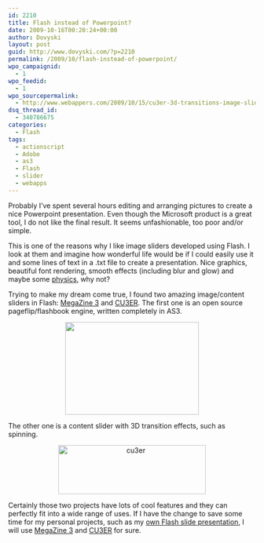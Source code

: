 ```yaml
---
id: 2210
title: Flash instead of Powerpoint?
date: 2009-10-16T00:20:24+00:00
author: Dovyski
layout: post
guid: http://www.dovyski.com/?p=2210
permalink: /2009/10/flash-instead-of-powerpoint/
wpo_campaignid:
  - 1
wpo_feedid:
  - 1
wpo_sourcepermalink:
  - http://www.webappers.com/2009/10/15/cu3er-3d-transitions-image-slider-in-flash/
dsq_thread_id:
  - 340786675
categories:
  - Flash
tags:
  - actionscript
  - Adobe
  - as3
  - Flash
  - slider
  - webapps
---
```

<p style="text-align: left;">
  Probably I&#8217;ve spent several hours editing and arranging pictures to create a nice Powerpoint presentation. Even though the Microsoft product is a great tool, I do not like the final result. It seems unfashionable, too poor and/or simple.
</p>

<p style="text-align: left;">
  This is one of the reasons why I like image sliders developed using Flash. I look at them and imagine how wonderful life would be if I could easily use it and some lines of text in a .txt file to create a presentation. Nice graphics, beautiful font rendering, smooth effects (including blur and glow) and maybe some <a href="http://box2dflash.sourceforge.net/" target="_blank">physics</a>, why not?
</p>

<p style="text-align: left;">
  Trying to make my dream come true, I found two amazing image/content sliders in Flash: <a title="MagaZine 3" href="http://megazine.mightypirates.de/">MegaZine 3</a> and <a title="cu3er" href="http://www.progressivered.com/cu3er/">CU3ER</a>. The first one is an open source pageflip/flashbook engine, written completely in AS3.
</p>

<p style="text-align: center;">
  <img class="aligncenter" title="Pageflip" src="http://megazine.mightypirates.de/img/content/demo.png" alt="" width="272" height="189" />
</p>

<p style="text-align: left;">
  The other one is a content slider with 3D transition effects, such as spinning.
</p>

<p style="text-align: center;">
  <img class="size-medium wp-image-2215      aligncenter" title="cu3er" src="http://www.dovyski.com/wp-content/uploads/2009/10/cu3er-300x100.png" alt="cu3er" width="300" height="100" />
</p>

<p style="text-align: left;">
  Certainly those two projects have lots of cool features and they can perfectly fit into a wide range of uses. If I have the change to save some time for my personal projects, such as my <a href="http://www.dovyski.com/projects/" target="_blank">own Flash slide presentation</a>, I will use <a title="MagaZine 3" href="http://megazine.mightypirates.de/">MegaZine 3</a> and <a title="cu3er" href="http://www.progressivered.com/cu3er/">CU3ER</a> for sure.
</p>

<p style="text-align: left;">
